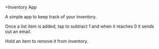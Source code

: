 =Inventory App

A simple app to keep track of your inventory.

Once a list item is added, tap to subtract 1 and when it reaches 0 it sends out an email.

Hold an item to remove it from inventory.
